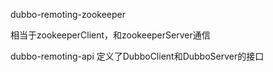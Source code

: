 dubbo-remoting-zookeeper

相当于zookeeperClient，和zookeeperServer通信

dubbo-remoting-api 定义了DubboClient和DubboServer的接口


